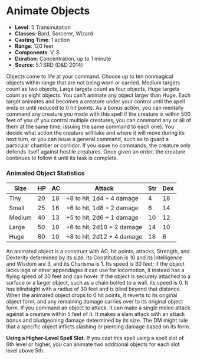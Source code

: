 # Animate Objects

- **Level**: 5 Transmutation
- **Classes**: Bard, Sorcerer, Wizard
- **Casting Time**: 1 action
- **Range**: 120 feet
- **Components**: V, S
- **Duration**: Concentration, up to 1 minute
- **Source**: 5.1 SRD (D&D 2014)

Objects come to life at your command. Choose up to ten nonmagical objects within range that are not being worn or carried. Medium targets count as two objects, Large targets count as four objects, Huge targets count as eight objects. You can't animate any object larger than Huge. Each target animates and becomes a creature under your control until the spell ends or until reduced to 0 hit points. 
As a bonus action, you can mentally command any creature you made with this spell if the creature is within 500 feet of you (if you control multiple creatures, you can command any or all of them at the same time, issuing the same command to each one). You decide what action the creature will take and where it will move during its next turn, or you can issue a general command, such as to guard a particular chamber or corridor. If you issue no commands, the creature only defends itself against hostile creatures. Once given an order, the creature continues to follow it until its task is complete.
### Animated Object Statistics 
| Size | HP | AC | Attack | Str | Dex |
|--------|----|----|----------------------------|-----|-----|
| Tiny | 20 | 18 | +8 to hit, 1d4 + 4 damage | 4 | 18 |
| Small | 25 | 16 | +6 to hit, 1d8 + 2 damage | 6 | 14 |
| Medium | 40 | 13 | +5 to hit, 2d6 + 1 damage | 10 | 12 |
| Large | 50 | 10 | +6 to hit, 2d10 + 2 damage | 14 | 10 |
| Huge | 80 | 10 | +8 to hit, 2d12 + 4 damage | 18 | 6 | 

An animated object is a construct with AC, hit points, attacks, Strength, and Dexterity determined by its size. Its Constitution is 10 and its Intelligence and Wisdom are 3, and its Charisma is 1. Its speed is 30 feet; if the object lacks legs or other appendages it can use for locomotion, it instead has a flying speed of 30 feet and can hover. If the object is securely attached to a surface or a larger object, such as a chain bolted to a wall, its speed is 0. It has blindsight with a radius of 30 feet and is blind beyond that distance. When the animated object drops to 0 hit points, it reverts to its original object form, and any remaining damage carries over to its original object form. If you command an object to attack, it can make a single melee attack against a creature within 5 feet of it. It makes a slam attack with an attack bonus and bludgeoning damage determined by its size. The DM might rule that a specific object inflicts slashing or piercing damage based on its form.

**Using a Higher-Level Spell Slot.** If you cast this spell using a spell slot of 6th level or higher, you can animate two additional objects for each slot level above 5th.
